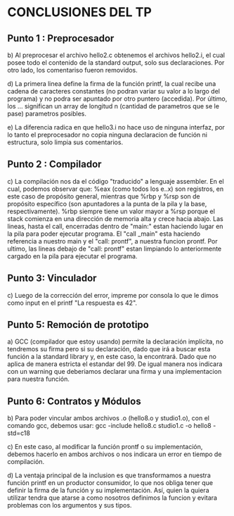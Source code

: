 <!-- @format -->

# CONCLUSIONES DEL TP

## Punto 1 : Preprocesador

b) Al preprocesar el archivo hello2.c obtenemos el archivos hello2.i, el cual posee todo el contenido de la standard output, solo sus declaraciones. Por otro lado, los comentariso fueron removidos.

d) La primera linea define la firma de la función printf, la cual recibe una cadena de caracteres constantes (no podran variar su valor a lo largo del programa) y no podra ser apuntado por otro puntero (accedida). Por último, los ... significan un array de longitud n (cantidad de parametros que se le pase) parametros posibles.

e) La diferencia radica en que hello3.i no hace uso de ninguna interfaz, por lo tanto el preprocesador no copia ninguna declaracion de función ni estructura, solo limpia sus comentarios.

## Punto 2 : Compilador

c) La compilación nos da el código "traducido" a lenguaje assembler. En el cual, podemos observar que: %eax (como todos los e..x) son registros, en este caso de propósito general, mientras que %rbp y %rsp son de propósito específico (son apuntadores a la punta de la pila y la base, respectivamente). %rbp siempre tiene un valor mayor a %rsp porque el stack comienza en una dirección de memoria alta y crece hacia abajo. Las lineas, hasta el call, encerradas dentro de "main:" estan haciendo lugar en la pila para poder ejecutar programa. El "call \_main" esta haciendo referencia a nuestro main y el "call: prontf", a nuestra funcion prontf. Por ultimo, las lineas debajo de "call: prontf" estan limpiando lo anteriormente cargado en la pila para ejecutar el programa.

## Punto 3: Vinculador

c) Luego de la corrección del error, impreme por consola lo que le dimos como input en el printf "La respuesta es 42".

## Punto 5: Remoción de prototipo

a) GCC (compilador que estoy usando) permite la declaración implícita, no tendremos su firma pero si su declaración, dado que irá a buscar esta función a la standard library y, en este caso, la encontrará. Dado que no aplica de manera estricta el estandar del 99. De igual manera nos indicara con un warning que deberiamos declarar una firma y una implementacion para nuestra función.

## Punto 6: Contratos y Módulos

b) Para poder vincular ambos archivos .o (hello8.o y studio1.o), con el comando gcc, debemos usar:
gcc -include hello8.c studio1.c -o hello8 -std=c18

c) En este caso, al modificar la función prontf o su implementación, debemos hacerlo en ambos archivos o nos indicara un error en tiempo de compilación.

d) La ventaja principal de la inclusion es que transformamos a nuestra función printf en un productor consumidor, lo que nos obliga tener que definir la firma de la función y su implementación. Así, quien la quiera utilizar tendra que atarse a como nosotros definimos la funcion y evitara problemas con los argumentos y sus tipos.
